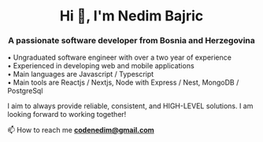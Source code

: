 <h1 align="center">Hi 👋, I'm Nedim Bajric</h1>
<h3 align="center">A passionate software developer from Bosnia and Herzegovina</h3>

<p>
<span>&#8226;</span> Ungraduated software engineer with over a two year of experience
</br>
<span>&#8226;</span> Experienced in developing web and mobile applications
</br>
<span>&#8226;</span> Main languages are Javascript / Typescript
<br />
<span>&#8226;</span> Main tools are Reactjs / Nextjs, Node with Express / Nest, MongoDB / PostgreSql
<br />

I aim to always provide reliable, consistent, and HIGH-LEVEL solutions. I am looking forward to working together!</p>

📫 How to reach me **codenedim@gmail.com**


